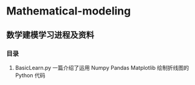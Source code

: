 # Mathematical-modeling
## 数学建模学习进程及资料
### 目录
1. BasicLearn.py
一篇介绍了运用 Numpy Pandas Matplotlib 绘制折线图的 Python 代码
